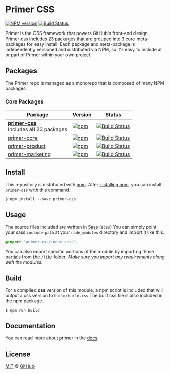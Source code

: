 # Primer CSS

[![NPM version](http://img.shields.io/npm/v/primer-css.svg)](https://www.npmjs.org/package/primer-css)
[![Build Status](https://travis-ci.org/primer/primer-css.svg?branch=master)](https://travis-ci.org/primer/primer-css)

Primer is the CSS framework that powers GitHub's front-end design. Primer-css includes 23 packages that are grouped into 3 core meta-packages for easy install. Each package and meta-package is independently versioned and distributed via NPM, so it's easy to include all or part of Primer within your own project.

## Packages

The Primer repo is managed as a monorepo that is composed of many NPM packages.

### Core Packages

| Package | Version | Status |
|---|---|---|
| **[primer-css](/packages/primer-css)** <br />Includes all 23 packages | [![npm](http://img.shields.io/npm/v/primer-css.svg)](https://www.npmjs.com/package/primer-css) |  [![Build Status](https://travis-ci.org/primer/primer-css.svg?branch=master)](https://travis-ci.org/primer/primer-css) |
| [primer-core](/packages/primer-core) | [![npm](http://img.shields.io/npm/v/primer-core.svg)](https://www.npmjs.com/package/primer-core) |  [![Build Status](https://travis-ci.org/primer/primer-core.svg?branch=master)](https://travis-ci.org/primer/primer-core) |
| [primer-product](/packages/primer-product) |  [![npm](http://img.shields.io/npm/v/primer-product.svg)](https://www.npmjs.com/package/primer-product) | [![Build Status](https://travis-ci.org/primer/primer-product.svg?branch=master)](https://travis-ci.org/primer/primer-product) |
| [primer-marketing](/packages/primer-marketing) | [![npm](http://img.shields.io/npm/v/primer-marketing.svg)](https://www.npmjs.com/package/primer-marketing) | [![Build Status](https://travis-ci.org/primer/primer-marketing.svg?branch=master)](https://travis-ci.org/primer/primer-marketing) |

## Install

This repository is distributed with [npm][npm]. After [installing npm][install-npm], you can install `primer-css` with this command.

```
$ npm install --save primer-css
```

## Usage

The source files included are written in [Sass][sass] (`scss`) You can simply point your sass `include-path` at your `node_modules` directory and import it like this.

```scss
@import "primer-css/index.scss";
```

You can also import specific portions of the module by importing those partials from the `/lib/` folder. _Make sure you import any requirements along with the modules._

## Build

For a compiled **css** version of this module, a npm script is included that will output a css version to `build/build.css` The built css file is also included in the npm package.

```
$ npm run build
```

## Documentation

You can read more about primer in the [docs][docs].

## License

[MIT](./LICENSE) &copy; [GitHub](https://github.com/)

[primer]: https://github.com/primer/primer
[docs]: http://primercss.io/
[npm]: https://www.npmjs.com/
[install-npm]: https://docs.npmjs.com/getting-started/installing-node
[sass]: http://sass-lang.com/

